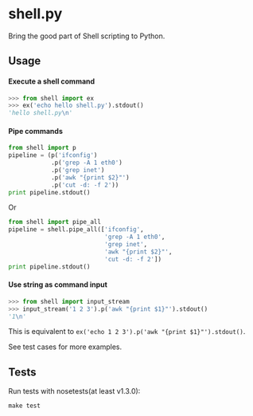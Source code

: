 
shell.py
========

Bring the good part of Shell scripting to Python.


Usage
-----

#### Execute a shell command

```python
>>> from shell import ex
>>> ex('echo hello shell.py').stdout()
'hello shell.py\n'
```

#### Pipe commands

```python
from shell import p
pipeline = (p('ifconfig')
			.p('grep -A 1 eth0')
			.p('grep inet')
			.p('awk "{print $2}"')
			.p('cut -d: -f 2'))
print pipeline.stdout()
```

Or

```python
from shell import pipe_all
pipeline = shell.pipe_all(['ifconfig',
                           'grep -A 1 eth0',
                           'grep inet',
                           'awk "{print $2}"',
                           'cut -d: -f 2'])
print pipeline.stdout()
```

#### Use string as command input

```python
>>> from shell import input_stream
>>> input_stream('1 2 3').p('awk "{print $1}"').stdout()
'1\n'
```
This is equivalent to `ex('echo 1 2 3').p('awk "{print $1}"').stdout()`.

See test cases for more examples.


Tests
-----

Run tests with nosetests(at least v1.3.0):

```
make test
```


